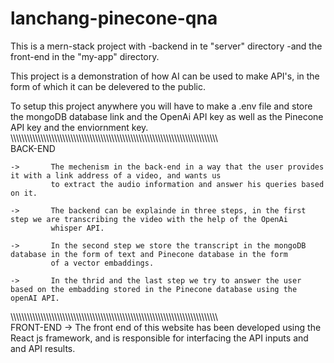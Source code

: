 # lanchang-pinecone-qna
This is a mern-stack project with
-backend in te "server" directory
-and the front-end in the "my-app" directory.

This project is a demonstration of how AI can be used to make API's, in the form of which it can be delevered to the public.

To setup this project anywhere you will have to make a .env file and store the mongoDB database link and the OpenAi API key as well as the Pinecone API key  and the enviornment key.
\\\\\\\\\\\\\\\\\\\\\\\\\\\\\\\\\\\\\\\\\\\\\\\\\\\\\\\\\\\\\\\\\\\\\\\\\\\\\\\\\\\\\\\\\\\\\\\\\\\\\\\\\\\\\\\\\\\\\\\\\\\\\\\\\\\\\\\\\\\\\\\\\\\\\\\\\
                                                          BACK-END
                      
    ->       The mechenism in the back-end in a way that the user provides it with a link address of a video, and wants us
             to extract the audio information and answer his queries based on it.
                           
    ->       The backend can be explainde in three steps, in the first step we are transcribing the video with the help of the OpenAi
             whisper API.
             
    ->       In the second step we store the transcript in the mongoDB database in the form of text and Pinecone database in the form 
             of a vector embaddings.
             
    ->       In the thrid and the last step we try to answer the user based on the embadding stored in the Pinecone database using the openAI API.
 
 \\\\\\\\\\\\\\\\\\\\\\\\\\\\\\\\\\\\\\\\\\\\\\\\\\\\\\\\\\\\\\\\\\\\\\\\\\\\\\\\\\\\\\\\\\\\\\\\\\\\\\\\\\\\\\\\\\\\\\\\\\\\\\\\\\\\\\\\\\\\\\\\\\\\\\\\\
                                                          FRONT-END
    ->       The front end of this website has been developed using the React js framework, and is responsible for interfacing the API inputs and 
             and API results.

